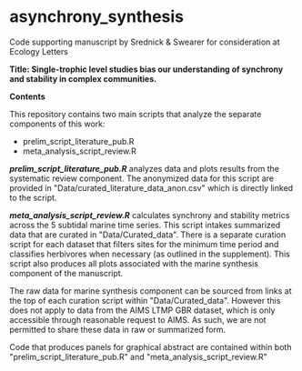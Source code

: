 # asynchrony_synthesis
Code supporting manuscript by Srednick & Swearer for consideration at Ecology Letters

**Title: Single-trophic level studies bias our understanding of synchrony and stability in complex communities.**

**Contents**

This repository contains two main scripts that analyze the separate components of this work: 
- prelim_script_literature_pub.R
- meta_analysis_script_review.R

***prelim_script_literature_pub.R*** analyzes data and plots results from the systematic review component. The anonymized data for this script are provided in "Data/curated_literature_data_anon.csv" which is directly linked to the script. 

***meta_analysis_script_review.R*** calculates synchrony and stability metrics across the 5 subtidal marine time series. This script intakes summarized data that are curated in "Data/Curated_data". There is a separate curation script for each dataset that filters sites for the minimum time period and classifies herbivores when necessary (as outlined in the supplement). This script also produces all plots associated with the marine synthesis component of the manuscript.

The raw data for marine synthesis component can be sourced from links at the top of each curation script within "Data/Curated_data". However this does not apply to data from the AIMS LTMP GBR dataset, which is only accessible through reasonable request to AIMS. As such, we are not permitted to share these data in raw or summarized form.



Code that produces panels for graphical abstract are contained within both "prelim_script_literature_pub.R" and "meta_analysis_script_review.R"


